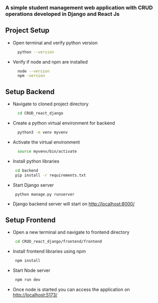 
### A simple student management web application with CRUD operations developed in Django and React Js


## Project Setup
- Open terminal and verify python version
  ```sh
    python --version
    ```
- Verify if node and npm are installed
  ```sh
    node --version
    npm -version
    ```

## Setup Backend
- Navigate to cloned project directory
  ```sh
    cd CRUD_react_django
    ```
- Create a python virtual environment for backend
  ```sh
    python3 -m venv myvenv
    ```
- Activate the virtual environment
  ```sh
    source myvenv/bin/activate
    ```
- Install python libraries
  ```sh
   cd backend
   pip install -r requirements.txt
    ```
- Start Django server
  ```sh
   python manage.py runserver
    ```
- Django backend server will start on [http://localhost:8000/](http://localhost:8000/)

## Setup Frontend
- Open a new terminal and navigate to frontend directory
  ```sh
   cd CRUD_react_django/frontend/frontend
    ```
- Install frontend libraries using npm
  ```sh
   npm install
    ```
- Start Node server
  ```sh
   npm run dev
    ```
- Once node is started you can access the application on [http://localhost:5173/](http://localhost:5173/)

